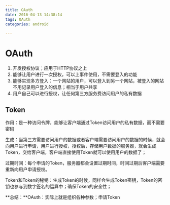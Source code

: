 ```yaml
---
title: OAuth
date: 2016-04-13 14:38:14
tags: OAuth
categories: android

---
```




# OAuth

1. 开发授权协议；应用于HTTP协议之上
2. 能够让用户进行一次授权，可以上事件使用，不需要登入的功能
3. 能够实现多方登入：一个网站的用户，可以登入到另一个网站，被登入的网站不用记录用户登入的信息；相当于用户共享
4. 用户自己可以进行授权，让任何第三方服务费访问用户的私有数据



## Token

作用：是一种访问令牌，能够让客户端通过Token访问用户的私有数据，而不需要密码

生成：当第三方需要访问用户的数据或者客户端需要访问用户的数据的时候，就会向用户进行申请，用户进行授权，授权后，存储用户数据的服务器，就会生成Token，交给客户端，客户端直接使用Token就可以使用用户的数据了；

过期时间：每个申请的Token，服务器都会设置过期时间，时间过期后客户端需要重新向用户申请授权。

Token和Token的秘钥：生成Token的时候，同样会生成Token密钥，Token的密钥也参与到数字签名的运算中；确保Token的安全性；

**总结：**OAuth：实际上就是组织各种参数；申请Token